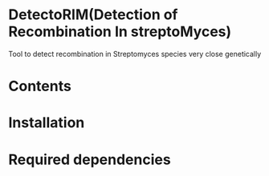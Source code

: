 # DetectoRIM(Detection of Recombination In streptoMyces)
Tool to detect recombination in Streptomyces species very close genetically 

# Contents

# Installation
<h1>Required dependencies<h1/>



